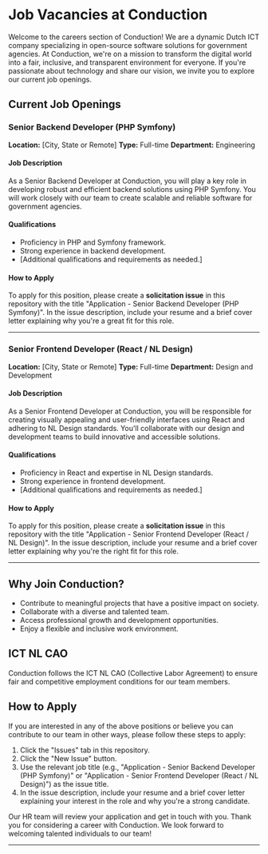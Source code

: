 # Job Vacancies at Conduction

Welcome to the careers section of Conduction! We are a dynamic Dutch ICT company specializing in open-source software solutions for government agencies. At Conduction, we're on a mission to transform the digital world into a fair, inclusive, and transparent environment for everyone. If you're passionate about technology and share our vision, we invite you to explore our current job openings.

## Current Job Openings

### Senior Backend Developer (PHP Symfony)

**Location:** [City, State or Remote]
**Type:** Full-time
**Department:** Engineering

#### Job Description

As a Senior Backend Developer at Conduction, you will play a key role in developing robust and efficient backend solutions using PHP Symfony. You will work closely with our team to create scalable and reliable software for government agencies.

#### Qualifications

- Proficiency in PHP and Symfony framework.
- Strong experience in backend development.
- [Additional qualifications and requirements as needed.]

#### How to Apply

To apply for this position, please create a **solicitation issue** in this repository with the title "Application - Senior Backend Developer (PHP Symfony)". In the issue description, include your resume and a brief cover letter explaining why you're a great fit for this role.

---

### Senior Frontend Developer (React / NL Design)

**Location:** [City, State or Remote]
**Type:** Full-time
**Department:** Design and Development

#### Job Description

As a Senior Frontend Developer at Conduction, you will be responsible for creating visually appealing and user-friendly interfaces using React and adhering to NL Design standards. You'll collaborate with our design and development teams to build innovative and accessible solutions.

#### Qualifications

- Proficiency in React and expertise in NL Design standards.
- Strong experience in frontend development.
- [Additional qualifications and requirements as needed.]

#### How to Apply

To apply for this position, please create a **solicitation issue** in this repository with the title "Application - Senior Frontend Developer (React / NL Design)". In the issue description, include your resume and a brief cover letter explaining why you're the right fit for this role.

---

## Why Join Conduction?

- Contribute to meaningful projects that have a positive impact on society.
- Collaborate with a diverse and talented team.
- Access professional growth and development opportunities.
- Enjoy a flexible and inclusive work environment.

## ICT NL CAO

Conduction follows the ICT NL CAO (Collective Labor Agreement) to ensure fair and competitive employment conditions for our team members.

## How to Apply

If you are interested in any of the above positions or believe you can contribute to our team in other ways, please follow these steps to apply:

1. Click the "Issues" tab in this repository.
2. Click the "New Issue" button.
3. Use the relevant job title (e.g., "Application - Senior Backend Developer (PHP Symfony)" or "Application - Senior Frontend Developer (React / NL Design)") as the issue title.
4. In the issue description, include your resume and a brief cover letter explaining your interest in the role and why you're a strong candidate.

Our HR team will review your application and get in touch with you. Thank you for considering a career with Conduction. We look forward to welcoming talented individuals to our team!

---

